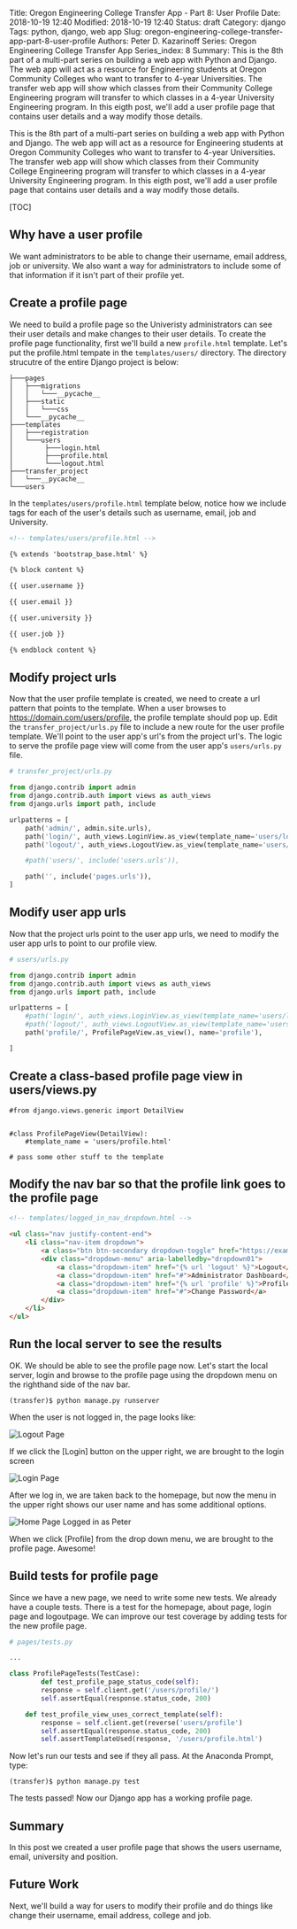 Title: Oregon Engineering College Transfer App - Part 8: User Profile
Date: 2018-10-19 12:40
Modified: 2018-10-19 12:40
Status: draft
Category: django
Tags: python, django, web app
Slug: oregon-engineering-college-transfer-app-part-8-user-profile
Authors: Peter D. Kazarinoff
Series: Oregon Engineering College Transfer App
Series_index: 8
Summary: This is the 8th part of a multi-part series on building a web app with Python and Django. The web app will act as a resource for Engineering students at Oregon Community Colleges who want to transfer to 4-year Universities. The transfer web app will show which classes from their Community College Engineering program will transfer to which classes in a 4-year University Engineering program. In this eigth post, we'll add a user profile page that contains user details and a way modify those details.

This is the 8th part of a multi-part series on building a web app with Python and Django. The web app will act as a resource for Engineering students at Oregon Community Colleges who want to transfer to 4-year Universities. The transfer web app will show which classes from their Community College Engineering program will transfer to which classes in a 4-year University Engineering program. In this eigth post, we'll add a user profile page that contains user details and a way modify those details.

[TOC]

## Why have a user profile

We want administrators to be able to change their username, email address, job or university. We also want a way for administrators to include some of that information if it isn't part of their profile yet.

## Create a profile page

We need to build a profile page so the Univeristy administrators can see their user details and make changes to their user details. To create the profile page functionality, first we'll build a new ```profile.html``` template. Let's put the profile.html tempate in the ```templates/users/``` directory. The directory strucutre of the entire Django project is below:

```text
├───pages
│   ├───migrations
│   │   └───__pycache__
│   ├───static
│   │   └───css
│   └───__pycache__
├───templates
│   ├───registration
│   └───users
│        ├───login.html
│        ├───profile.html
│        └───logout.html
├───transfer_project
│   └───__pycache__
└───users
```

In the ```templates/users/profile.html``` template below, notice how we include tags for each of the user's details such as username, email, job and University.

```html
<!-- templates/users/profile.html -->

{% extends 'bootstrap_base.html' %}

{% block content %}

{{ user.username }}

{{ user.email }}

{{ user.university }}

{{ user.job }}

{% endblock content %}

```

## Modify project urls

Now that the user profile template is created, we need to create a url pattern that points to the template. When a user browses to https://domain.com/users/profile, the profile template should pop up. Edit the ```transfer_project/urls.py``` file to include a new route for the user profile template. We'll point to the user app's url's from the project url's. The logic to serve the profile page view will come from the user app's ```users/urls.py``` file.

```python
# transfer_project/urls.py

from django.contrib import admin
from django.contrib.auth import views as auth_views
from django.urls import path, include

urlpatterns = [
    path('admin/', admin.site.urls),
    path('login/', auth_views.LoginView.as_view(template_name='users/login.html'), name='login'),
    path('logout/', auth_views.LogoutView.as_view(template_name='users/logout.html'), name='logout'),

    #path('users/', include('users.urls')),

    path('', include('pages.urls')),
]

```

## Modify user app urls

Now that the project urls point to the user app urls, we need to modify the user app urls to point to our profile view.

```python
# users/urls.py

from django.contrib import admin
from django.contrib.auth import views as auth_views
from django.urls import path, include

urlpatterns = [
    #path('login/', auth_views.LoginView.as_view(template_name='users/login.html'), name='login'),
    #path('logout/', auth_views.LogoutView.as_view(template_name='users/logout.html'), name='logout'),
    path('profile/', ProfilePageView.as_view(), name='profile'),

]

```

## Create a class-based profile page view in users/views.py

```pthon
#from django.views.generic import DetailView


#class ProfilePageView(DetailView):
    #template_name = 'users/profile.html'

# pass some other stuff to the template
```

## Modify the nav bar so that the profile link goes to the profile page

```html
<!-- templates/logged_in_nav_dropdown.html -->

<ul class="nav justify-content-end">
    <li class="nav-item dropdown">
        <a class="btn btn-secondary dropdown-toggle" href="https://example.com" id="dropdown01" data-toggle="dropdown" aria-haspopup="true" aria-expanded="false"> Logged in as: {{ user.username }}</a>
        <div class="dropdown-menu" aria-labelledby="dropdown01">
            <a class="dropdown-item" href="{% url 'logout' %}">Logout</a>
            <a class="dropdown-item" href="#">Administrator Dashboard</a>
            <a class="dropdown-item" href="{% url 'profile' %}">Profile</a>
            <a class="dropdown-item" href="#">Change Password</a>
        </div>
    </li>
</ul>

```

## Run the local server to see the results

OK. We should be able to see the profile page now. Let's start the local server, login and browse to the profile page using the dropdown menu on the righthand side of the nav bar.

```text
(transfer)$ python manage.py runserver
``` 

When the user is not logged in, the page looks like:

![Logout Page](images/home_page_login_button.png)

If we click the [Login] button on the upper right, we are brought to the login screen

![Login Page](images/login_page.png)

After we log in, we are taken back to the homepage, but now the menu in the upper right shows our user name and has some additional options.

![Home Page Logged in as Peter](images/home_page_logged_in_as_peter.png)

When we click [Profile] from the drop down menu, we are brought to the profile page. Awesome!

## Build tests for profile page

Since we have a new page, we need to write some new tests. We already have a couple tests. There is a test for the homepage, about page, login page and logoutpage. We can improve our test coverage by adding tests for the new profile page.

```python
# pages/tests.py

...

class ProfilePageTests(TestCase):
        def test_profile_page_status_code(self):
        response = self.client.get('/users/profile/')
        self.assertEqual(response.status_code, 200)

    def test_profile_view_uses_correct_template(self):
        response = self.client.get(reverse('users/profile')
        self.assertEqual(response.status_code, 200)
        self.assertTemplateUsed(response, '/users/profile.html')

```

Now let's run our tests and see if they all pass. At the Anaconda Prompt, type:

```text
(transfer)$ python manage.py test
```

The tests passed! Now our Django app has a working profile page.

## Summary

In this post we created a user profile page that shows the users username, email, university and position.

## Future Work

Next, we'll build a way for users to modify their profile and do things like change their username, email address, college and job.
